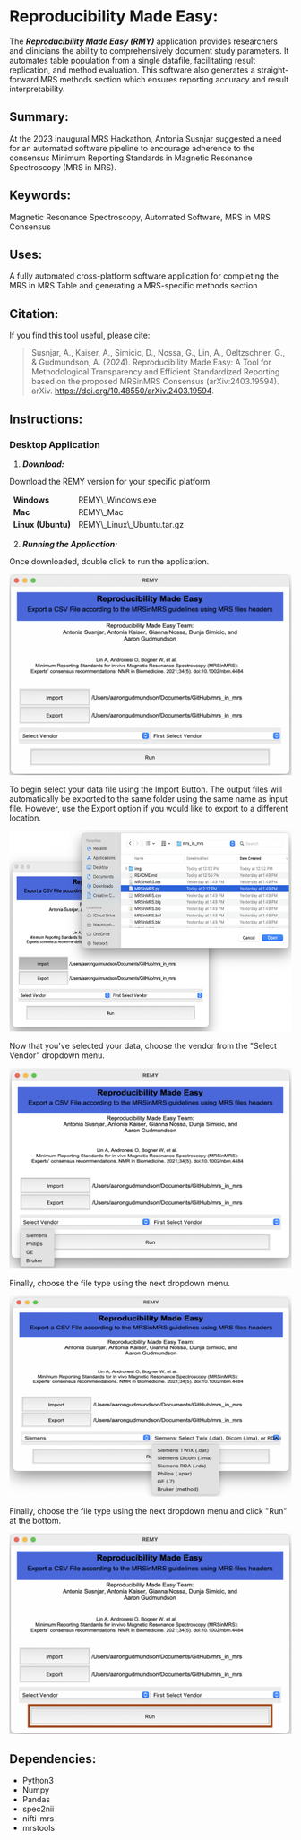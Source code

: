 # Reproducibility Made Easy:
The ***Reproducibility Made Easy (RMY)*** application provides researchers and clinicians the ability to comprehensively document study parameters. It automates table population from a single datafile, facilitating result replication, and method evaluation. This software also generates a straight-forward MRS methods section which ensures reporting accuracy and result interpretability.

## Summary:
At the 2023 inaugural MRS Hackathon, Antonia Susnjar suggested a need for an automated software pipeline to encourage adherence to the consensus Minimum Reporting Standards in Magnetic Resonance Spectroscopy (MRS in MRS). 


## Keywords:
Magnetic Resonance Spectroscopy, Automated Software, MRS in MRS Consensus

## Uses:
A fully automated cross-platform software application for completing the MRS in MRS Table and generating a MRS-specific methods section

## Citation:
If you find this tool useful, please cite:

> Susnjar, A., Kaiser, A., Simicic, D., Nossa, G., Lin, A., Oeltzschner, G., & Gudmundson, A. (2024). Reproducibility Made Easy: A Tool for Methodological Transparency and Efficient Standardized Reporting based on the proposed MRSinMRS Consensus (arXiv:2403.19594). arXiv. https://doi.org/10.48550/arXiv.2403.19594.

<style>
    table
    {
    	border: hidden;    	
    }
    
    tr
    {
    	border: hidden;    	
    }
    
    th.nobox
    {
    	border: hidden;
    	background-color: white;    	
    }
    
    td.nobox
    {
    	border: hidden;
    	background-color: white; 
    	width: 100px;  	
    }
</style>

## Instructions:
### Desktop Application
1. ***Download:***
<div>
	<p>Download the REMY version for your specific platform.</p>
	<table>
		<tr>
			<td style="border:hidden;"><b>Windows</b></td>
			<td style="border:hidden;">REMY\_Windows.exe</td>
		</tr>
		<tr>
			<td style="border:hidden;"><b>Mac</b></td>
			<td style="border:hidden;">REMY\_Mac</td>
		</tr>
		<tr>
			<td style="border:hidden;"><b>Linux (Ubuntu)</b></td>
			<td style="border:hidden;">REMY\_Linux\_Ubuntu.tar.gz</td>
		</tr>
	</table>
</div>

2. ***Running the Application:***
<div>
	<p>Once downloaded, double click to run the application.</p>
	<img width="523" height="359" src="img/REMY_ScreenShot_01.png" alt="A figure of the REMY application">
	<p>To begin select your data file using the Import Button. The output files will automatically be exported to the same folder using the same name as input file. However, use the Export option if you would like to export to a different location.</p>
	<img width="523" height="359" src="img/REMY_ScreenShot_02.png" alt="A figure of the REMY application">
	<p>Now that you've selected your data, choose the vendor from the "Select Vendor" dropdown menu.</p>
	<img width="523" height="359" src="img/REMY_ScreenShot_03.png" alt="A figure of the REMY application">
	<p>Finally, choose the file type using the next dropdown menu.</p>
	<img width="523" height="359" src="img/REMY_ScreenShot_04.png" alt="A figure of the REMY application">	
	<p>Finally, choose the file type using the next dropdown menu and click "Run" at the bottom.</p>
	<img width="523" height="359" src="img/REMY_ScreenShot_05.png" alt="A figure of the REMY application">
</div>

## Dependencies:
- Python3
- Numpy
- Pandas
- spec2nii
- nifti-mrs
- mrstools
